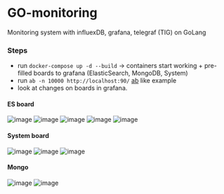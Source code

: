 # GO-monitoring
Monitoring system with influexDB, grafana, telegraf (TIG) on GoLang

### Steps

- run `docker-compose up -d --build` -> containers start working + pre-filled boards to grafana (ElasticSearch, MongoDB, System)
- run `ab -n 10000 http://localhost:90/` [ab](https://httpd.apache.org/docs/2.4/programs/ab.html) like example 
- look at changes on boards in grafana.

#### ES board
![image](https://user-images.githubusercontent.com/51129612/220761685-b5eff846-2801-45bb-8378-41255b587c89.png)
![image](https://user-images.githubusercontent.com/51129612/220761751-e77a52af-9b4d-4565-bbbc-fbf3d8042030.png)
![image](https://user-images.githubusercontent.com/51129612/220761813-38d03a04-6b10-4802-b04f-16b846d7f320.png)
![image](https://user-images.githubusercontent.com/51129612/220761943-3ee42d04-2f40-40bf-842f-bee29dce718a.png)
![image](https://user-images.githubusercontent.com/51129612/220762050-ce057fe0-7523-4b0f-9eef-da0be43cf50f.png)


#### System board
![image](https://user-images.githubusercontent.com/51129612/220761382-1e72708e-cd5f-4193-82fc-761aaba669f5.png)
![image](https://user-images.githubusercontent.com/51129612/220761465-c894db56-12c3-492a-a043-bc9d040fb20d.png)
![image](https://user-images.githubusercontent.com/51129612/220761534-69c0eef7-4cc5-45ae-856f-d8abe8d8d740.png)

#### Mongo
![image](https://user-images.githubusercontent.com/51129612/220762118-b06e7560-3d76-43b9-a38c-961257911d81.png)
![image](https://user-images.githubusercontent.com/51129612/220762142-50ddbfec-fa32-426f-9f68-20dadcb807ec.png)
